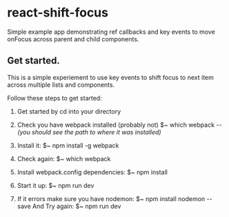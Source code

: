 # react-shift-focus
Simple example app demonstrating ref callbacks and key events to move onFocus across parent and child components. 


## Get started.
This is a simple experiement to use key events to shift focus to next item across multiple lists and components.

Follow these steps to get started:
1. Get started by cd into your <project name> directory

2. Check you have webpack installed (probably not)
$~ which webpack *-- (you should see the path to where it was installed)*

3. Install it:
$~  npm install -g webpack 

4. Check again:
$~ which webpack 

5. Install webpack.config dependencies:
$~  npm install 

6. Start it up:
$~  npm run dev 

7. If it errors make sure you have nodemon:
$~ npm install nodemon --save 
And Try again:
$~  npm run dev 
